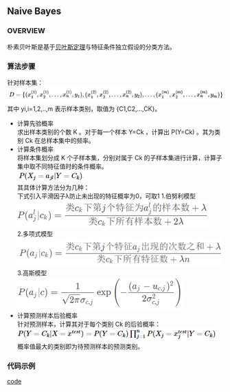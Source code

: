 ## Naive Bayes
### OVERVIEW  
朴素贝叶斯是基于[贝叶斯定理](../../Math/Basic/Bayes/README.md)与特征条件独立假设的分类方法。
### 算法步骤
针对样本集：  
![](src/Oth_0.PNG)  
其中 yi,i=1,2,..,m 表示样本类别，取值为 {C1,C2,...,CK}。  
* 计算先验概率  
求出样本类别的个数 K 。对于每一个样本 Y=Ck ，计算出 P(Y=Ck) 。其为类别 Ck 在总样本集中的频率。  
* 计算条件概率  
将样本集划分成 K 个子样本集，分别对属于 Ck 的子样本集进行计算，计算子集中取不同特征值时的条件概率。    
![](src/Oth_1.PNG)  
其具体计算方法分为几种：  
下式引入平滑因子λ防止未出现的特征概率为0，可取1
1.伯努利模型  
![](src/Oth_3.PNG)  
2.多项式模型  
![](src/Oth_4.PNG)  
3.高斯模型  
![](src/Oth_5.PNG)
* 计算预测样本后验概率  
针对预测样本，计算其对于每个类别 Ck 的后验概率：  
![](src/Oth_2.PNG)  
概率值最大的类别即为待预测样本的预测类别。
### 代码示例
[code](https://nbviewer.jupyter.org/github/wan-h/Brainpower/blob/master/Code/ML/NaiveBayes.ipynb)